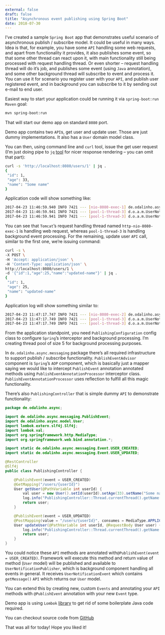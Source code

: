 ```yaml
---
external: false
draft: false
title: "Asynchronous event publishing using Spring Boot"
date: 2018-07-30
---
```


I’ve created a sample `Spring Boot` app that demonstrates useful scenario of asynchronous publish / subscribe model. It could be
useful in many ways. Idea is that, for example, you have some `API` handling some web requests, and apart from functionality it provides, it also
publishes some event, so that some other thread can react upon it, with main functionality still being processed with request handling thread.
Or even shorter – request handling thread will do it’s job, and publishes some event (using `Java` annotation), and some other background thread
will subscribe to event and process it. You can use it for scenario you register user with your `API`, and publish user registered event, and in
background you can subscribe to it by sending out e-mail to end user.

Easiest way to start your application could be running it via `spring-boot:run` `Maven` goal:

```bash
mvn spring-boot:run
```

That will start our demo app on standard `8080` port.

Demo app contains two `API`s, get user and update user. Those are just dummy implementations. It also has a `User` domain model class.

You can then, using command line and `curl` tool, issue the get user request (I’m just doing pipe to `jq` [tool](https://stedolan.github.io/jq/) for nicer response rendering –
you can omit that part):

```bash
curl -s 'http://localhost:8080/users/1' | jq .
{
 "id": 1,
 "age": 33,
 "name": "Some name"
}
```

Application code will show something like:

```bash
2017-04-23 11:46:59.940 INFO 7421 --- [nio-8080-exec-1] de.odalinho.async.PublishingController : PublishingController::Thread.currentThread().getName() = http-nio-8080-exec-1
2017-04-23 11:46:59.941 INFO 7421 --- [pool-1-thread-3] d.o.a.m.UserNotificationPublisher : UserNotificationPublisher::Thread.currentThread().getName() = pool-1-thread-3
2017-04-23 11:46:59.941 INFO 7421 --- [pool-1-thread-3] d.o.a.m.UserNotificationPublisher : UserNotificationPublisher::event.getMessage() = User(id=1, age=33, name=Some name)
```

You can see that `Tomcat`’s request handling thread named `http-nio-8080-exec-1` is handling web request, whereas `pool-1-thread-3` is handling background event processing.
For the remaining, update user `API` call, similar to the first one, we’re issuing command:

```bash
curl -s \
-X POST \
-H 'Accept: application/json' \
-H 'Content-Type: application/json' \
http://localhost:8080/users/1 \
-d '{"id":1,"age":25,"name":"updated-name"}' | jq .
{
 "id": 1,
 "age": 25,
 "name": "updated-name"
}
```

Application log will show something similar to:

```bash
2017-04-23 11:47:17.747 INFO 7421 --- [nio-8080-exec-2] de.odalinho.async.PublishingController : PublishingController::Thread.currentThread().getName() = http-nio-8080-exec-2
2017-04-23 11:47:17.749 INFO 7421 --- [pool-1-thread-3] d.o.a.m.UserNotificationPublisher : UserNotificationPublisher::Thread.currentThread().getName() = pool-1-thread-3
2017-04-23 11:47:17.749 INFO 7421 --- [pool-1-thread-3] d.o.a.m.UserNotificationPublisher : UserNotificationPublisher::event.getMessage() = User(id=1, age=25, name=updated-name)
```

From the application standpoint, you need `PublishingConfiguration` config class to configure `Spring`’s interceptor and background processing. I’m creating thread pool
of size 5 for background processing purposes.

In `de.odalinho.async.messaging` package there’s all required infrastructure to support publish / subscribe functionality. `PublishEventAdvisor` component is `Spring`’s
`AOP` component, which is basically just a mapper saying we would like to intercept `PublishEvent` annotation annotated methods using `PublishEventAnnotationProcessor`
interceptor class. `PublishEventAnnotationProcessor` uses reflection to fulfill all this magic functionality.

There’s also `PublishingController` that is simple dummy `API` to demonstrate functionality:

```java
package de.odalinho.async;

import de.odalinho.async.messaging.PublishEvent;
import de.odalinho.async.model.User;
import lombok.extern.slf4j.Slf4j;
import lombok.val;
import org.springframework.http.MediaType;
import org.springframework.web.bind.annotation.*;

import static de.odalinho.async.messaging.Event.USER_CREATED;
import static de.odalinho.async.messaging.Event.USER_UPDATED;

@RestController
@Slf4j
public class PublishingController {

    @PublishEvent(event = USER_CREATED)
    @GetMapping("/users/{userId}")
    User getUser(@PathVariable int userId) {
        val user = new User().setId(userId).setAge(33).setName("Some name");
        log.info("PublishingController::Thread.currentThread().getName() = " + Thread.currentThread().getName());
        return user;
    }

    @PublishEvent(event = USER_UPDATED)
    @PostMapping(value = "/users/{userId}", consumes = MediaType.APPLICATION_JSON_VALUE, produces = MediaType.APPLICATION_JSON_VALUE)
    User updateUser(@PathVariable int userId, @RequestBody User user) {
        log.info("PublishingController::Thread.currentThread().getName() = " + Thread.currentThread().getName());
        return user;
    }
}
```

You could notice these `API` methods are annotated with`@PublishEvent(event = USER_CREATED)`. Framework will execute this method and return value of
method (`User` model) will be published and available to `UserNotificationPublisher`, which is background component handling all events in general.
It receives `UserNotificationEvent` which contains `getMessage()` `API` which returns our `User` model.

You can extend this by creating new, custom `Events` and annotating your `API` methods with `@PublishEvent` annotation with your new `Event` type.

Demo app is using `Lombok` [library](https://projectlombok.org) to get rid of some boilerplate Java code required.

You can checkout source code from [GitHub](https://github.com/dodalovic/async-publish)

That was all for today! Hope you liked it!